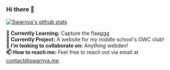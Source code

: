 ### Hi there 👋

<!--
**Swarnya246/swarnya246** is a ✨ _special_ ✨ repository because its `README.md` (this file) appears on your GitHub profile.
- 🤔 I’m looking for help with ...
- 💬 Ask me about ...
- ⚡ Fun fact: I once ate 6.28 slices of pie on pi day.
**😄 Pronouns:** she/her/hers
-->

[![Swarnya's github stats](https://github-readme-stats.vercel.app/api?username=Swarnya246)](https://github.com/anuraghazra/github-readme-stats)

**🌱 Currently Learning:** Capture the flaaggg<br>
**🔭 Currently Project:** A website for my middle school's GWC club!<br>
**👯 I’m looking to collaborate on:** Anything webdev!<br> 
**📫 How to reach me:** Feel free to reach out via email at contact@swarnya.me.<br>
